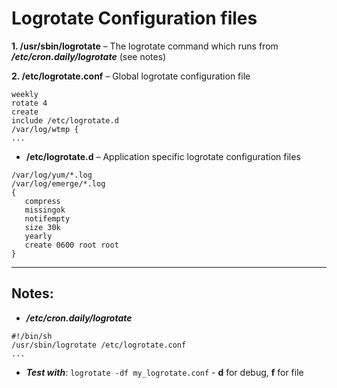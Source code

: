 Logrotate Configuration files
=============================

**1. /usr/sbin/logrotate** – The logrotate command which runs from _**/etc/cron.daily/logrotate**_ (see notes)

**2. /etc/logrotate.conf** – Global logrotate configuration file

```
weekly
rotate 4
create
include /etc/logrotate.d
/var/log/wtmp {
...
```
- **/etc/logrotate.d** – Application specific logrotate configuration files

```
/var/log/yum/*.log
/var/log/emerge/*.log
{
   compress
   missingok
   notifempty
   size 30k
   yearly
   create 0600 root root
}
```

---

Notes:
------

- _**/etc/cron.daily/logrotate**_

```
#!/bin/sh
/usr/sbin/logrotate /etc/logrotate.conf
...
```
- _**Test with**_: `logrotate -df my_logrotate.conf` - **d** for debug, **f** for file
